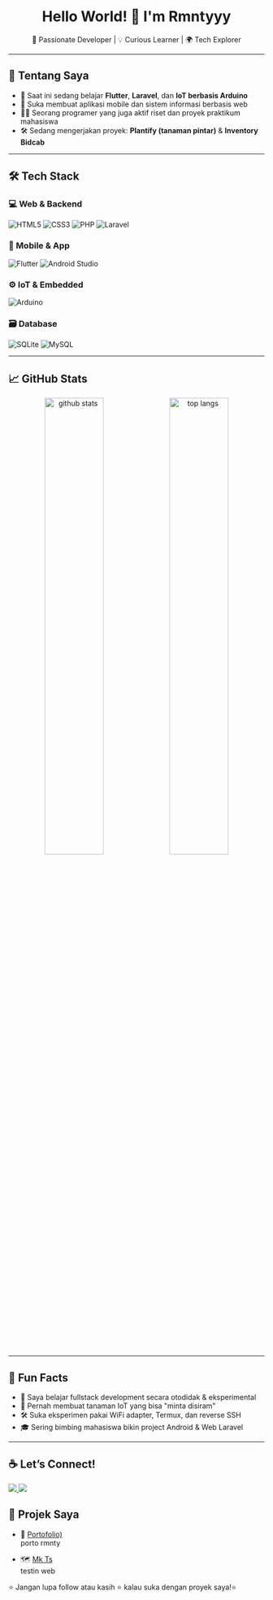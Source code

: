 <h1 align="center">Hello World! 👋 I'm Rmntyyy</h1>

<p align="center">
  🔭 Passionate Developer | 💡 Curious Learner | 🌍 Tech Explorer
</p>

---

## 🚀 Tentang Saya

- 🌱 Saat ini sedang belajar **Flutter**, **Laravel**, dan **IoT berbasis Arduino**
- 🎯 Suka membuat aplikasi mobile dan sistem informasi berbasis web
- 👨‍🏫 Seorang programer yang juga aktif riset dan proyek praktikum mahasiswa
- 🛠️ Sedang mengerjakan proyek: **Plantify (tanaman pintar)** & **Inventory Bidcab**

---

## 🛠️ Tech Stack

### 💻 Web & Backend
![HTML5](https://img.shields.io/badge/HTML5-E34F26?style=flat&logo=html5&logoColor=white)
![CSS3](https://img.shields.io/badge/CSS3-1572B6?style=flat&logo=css3&logoColor=white)
![PHP](https://img.shields.io/badge/PHP-777BB4?style=flat&logo=php&logoColor=white)
![Laravel](https://img.shields.io/badge/Laravel-F05340?style=flat&logo=laravel&logoColor=white)

### 📱 Mobile & App
![Flutter](https://img.shields.io/badge/Flutter-02569B?style=flat&logo=flutter&logoColor=white)
![Android Studio](https://img.shields.io/badge/Android%20Studio-3DDC84?style=flat&logo=android-studio&logoColor=white)

### ⚙️ IoT & Embedded
![Arduino](https://img.shields.io/badge/Arduino-00979D?style=flat&logo=arduino&logoColor=white)

### 🗃️ Database
![SQLite](https://img.shields.io/badge/SQLite-07405E?style=flat&logo=sqlite&logoColor=white)
![MySQL](https://img.shields.io/badge/MySQL-4479A1?style=flat&logo=mysql&logoColor=white)

---

## 📈 GitHub Stats

<p align="center">
  <img src="https://github-readme-stats.vercel.app/api?username=romantyyy&show_icons=true&theme=radical" alt="github stats" width="48%"/>
  <img src="https://github-readme-stats.vercel.app/api/top-langs/?username=romantyyy&layout=compact&theme=radical" alt="top langs" width="48%"/>
</p>

---

## 🧠 Fun Facts

- 🌱 Saya belajar fullstack development secara otodidak & eksperimental
- 🤖 Pernah membuat tanaman IoT yang bisa "minta disiram"
- 🛠️ Suka eksperimen pakai WiFi adapter, Termux, dan reverse SSH
- 🎓 Sering bimbing mahasiswa bikin project Android & Web Laravel

---


## ☕ Let’s Connect!

<a href="romanamnesi@gmail.com">
  <img src="https://img.shields.io/badge/Email-kirim%20surel-informational?style=flat&logo=gmail&logoColor=white" />
</a>
<a href="https://instagram.com/romantyyy" target="https://www.instagram.com/rmnty_?igsh=bGFudjZ6eXVvZm43">
  <img src="https://img.shields.io/badge/Instagram-%23E4405F?style=flat&logo=instagram&logoColor=white" />
</a>

## 🔗 Projek Saya

- 🚀 [Portofolio)](https://romantyyy.github.io/tes/)  
  porto rmnty

- 🗺️  [Mk Ts](https://romantyyy.github.io/muliakarya/)  
  testin web


⭐️ Jangan lupa follow atau kasih ⭐️ kalau suka dengan proyek saya!⭐️


